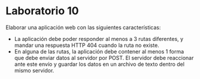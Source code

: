 # Laboratorio 10

Elaborar una aplicación web con las siguientes características:
- La aplicación debe poder responder al menos a 3 rutas diferentes, y mandar una respuesta HTTP 404 cuando la ruta no existe.
- En alguna de las rutas, la aplicación debe contener al menos 1 forma que debe enviar datos al servidor por POST. El servidor debe reaccionar ante este envío y guardar los datos en un archivo de texto dentro del mismo servidor.
